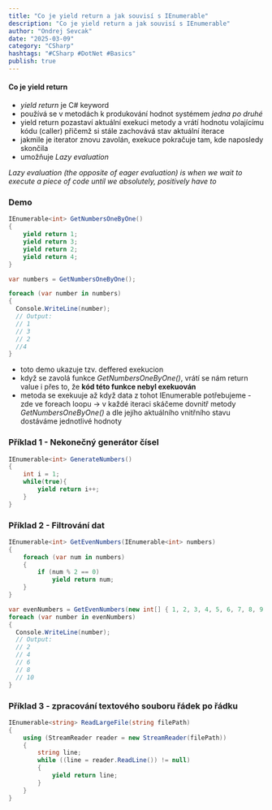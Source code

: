 ```yaml
---
title: "Co je yield return a jak souvisí s IEnumerable"
description: "Co je yield return a jak souvisí s IEnumerable"
author: "Ondrej Sevcak"
date: "2025-03-09"
category: "CSharp"
hashtags: "#CSharp #DotNet #Basics"
publish: true
---
```


#### Co je yield return

- *yield return* je C# keyword
- používá se v metodách k produkování hodnot systémem *jedna po druhé*
- yield return pozastaví aktuální exekuci metody a vrátí hodnotu volajícímu kódu (caller) přičemž si stále zachovává stav aktuální iterace
- jakmile je iterator znovu zavolán, exekuce pokračuje tam, kde naposledy skončila
- umožňuje *Lazy evaluation*


*Lazy evaluation (the opposite of eager evaluation) is when we wait to execute a piece of code until we absolutely, positively have to*

### Demo

```csharp
IEnumerable<int> GetNumbersOneByOne()
{
    yield return 1;
    yield return 3;
    yield return 2;
    yield return 4;
}

var numbers = GetNumbersOneByOne();

foreach (var number in numbers) 
{
  Console.WriteLine(number);
  // Output:
  // 1
  // 3
  // 2
  //4
}
```

- toto demo ukazuje tzv. deffered exekucion
- když se zavolá funkce *GetNumbersOneByOne()*, vrátí se nám return value i přes to, že **kód této funkce nebyl exekuován**
- metoda se exekuuje až když data z tohot IEnumerable<int> potřebujeme - zde ve foreach loopu
  -> v každé iteraci skáčeme dovnitř metody *GetNumbersOneByOne()* a dle jejího aktuálního vnitřního stavu dostáváme jednotlivé hodnoty


### Příklad 1 - Nekonečný generátor čísel

```csharp
IEnumerable<int> GenerateNumbers()
{
    int i = 1;
    while(true){
        yield return i++;
    }
}
```

### Příklad 2 - Filtrování dat

```csharp
IEnumerable<int> GetEvenNumbers(IEnumerable<int> numbers)
{
    foreach (var num in numbers)
    {
        if (num % 2 == 0)
            yield return num;
    }
}

var evenNumbers = GetEvenNumbers(new int[] { 1, 2, 3, 4, 5, 6, 7, 8, 9, 10 });
foreach (var number in evenNumbers) 
{
  Console.WriteLine(number);
  // Output:
  // 2
  // 4
  // 6
  // 8
  // 10
}
```

### Příklad 3 - zpracování textového souboru řádek po řádku

```csharp
IEnumerable<string> ReadLargeFile(string filePath)
{
    using (StreamReader reader = new StreamReader(filePath))
    {
        string line;
        while ((line = reader.ReadLine()) != null)
        {
            yield return line;
        }
    }
}
```
